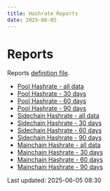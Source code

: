 ```yaml
---
title: Hashrate Reports
date: 2025-06-05
---
```


# Reports

Reports [definition file](/conf/reports/hashrates.yml).

* [Pool Hashrate - all data](/pages/reports/hashrates/Pool-Hashrate.html)
* [Pool Hashrate - 30 days](/pages/reports/hashrates/Pool-Hashrate-30-Days.html)
* [Pool Hashrate - 60 days](/pages/reports/hashrates/Pool-Hashrate-60-Days.html)
* [Pool Hashrate - 90 days](/pages/reports/hashrates/Pool-Hashrate-90-Days.html)
* [Sidechain Hashrate - all data](/pages/reports/hashrates/Sidechain-Hashrate.html)
* [Sidechain Hashrate - 30 days](/pages/reports/hashrates/Sidechain-Hashrate-30-Days.html)
* [Sidechain Hashrate - 60 days](/pages/reports/hashrates/Sidechain-Hashrate-60-Days.html)
* [Sidechain Hashrate - 90 days](/pages/reports/hashrates/Sidechain-Hashrate-90-Days.html)
* [Mainchain Hashrate - all data](/pages/reports/hashrates/Mainchain-Hashrate.html)
* [Mainchain Hashrate - 30 days](/pages/reports/hashrates/Mainchain-Hashrate-30-Days.html)
* [Mainchain Hashrate - 60 days](/pages/reports/hashrates/Mainchain-Hashrate-60-Days.html)
* [Mainchain Hashrate - 90 days](/pages/reports/hashrates/Mainchain-Hashrate-90-Days.html)

Last updated: 2025-06-05 08:30
